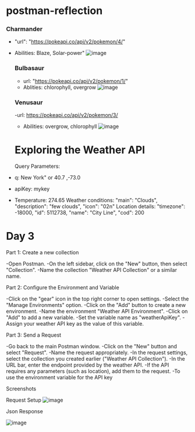 # postman-reflection

 ### Charmander
- "url": "https://pokeapi.co/api/v2/pokemon/4/"
- Abilities: Blaze, Solar-power"
![image](https://github.com/GregoryRobetertson/postman-reflection/assets/147750592/07c32d32-38d8-4288-8a9e-6d26ff9c0fbb)


  ### Bulbasaur
  - url: "https://pokeapi.co/api/v2/pokemon/1/"
  - Ablities: chlorophyll, overgrow
  ![image](https://github.com/GregoryRobetertson/postman-reflection/assets/147750592/c04b0a8d-2e89-40f2-8e39-ed22df57bf3d)

  ### Venusaur
  -url: https://pokeapi.co/api/v2/pokemon/3/
  - Abilities: overgrow, chlorophyll
    ![image](https://github.com/GregoryRobetertson/postman-reflection/assets/147750592/170ae393-7e2e-4dff-b7d3-2be00a949189)


  # Exploring the Weather API

  Query Parameters:
- q: New York" or 40.7 ,-73.0
- apiKey: mykey

- Temperature: 274.65
Weather conditions:  "main": "Clouds",
            "description": "few clouds",
            "icon": "02n"
Location details:  "timezone": -18000,
    "id": 5112738,
    "name": "City Line",
    "cod": 200

# Day 3

Part 1: Create a new collection

-Open Postman.
-On the left sidebar, click on the "New" button, then select "Collection".
-Name the collection "Weather API Collection" or a similar name.

Part 2: Configure the Environment and Variable

-Click on the "gear" icon in the top right corner to open settings.
-Select the "Manage Environments" option.
-Click on the "Add" button to create a new environment.
-Name the environment "Weather API Environment".
-Click on "Add" to add a new variable.
-Set the variable name as "weatherApiKey".
-Assign your weather API key as the value of this variable.

Part 3: Send a Request

-Go back to the main Postman window.
-Click on the "New" button and select "Request".
-Name the request appropriately.
-In the request settings, select the collection you created earlier ("Weather API Collection").
-In the URL bar, enter the endpoint provided by the weather API.
-If the API requires any parameters (such as location), add them to the request.
-To use the environment variable for the API key

Screenshots

Request Setup
![image](https://github.com/GregoryRobetertson/postman-reflection/assets/147750592/689a7678-b6ed-4ed8-9778-b1cd2e04eb53)

Json Response 

![image](https://github.com/GregoryRobetertson/postman-reflection/assets/147750592/345d7dea-47a8-4447-abbd-c86880859df5)




              
